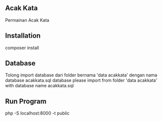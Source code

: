 ## Acak Kata
Permainan Acak Kata

## Installation
composer install

## Database
Tolong import database dari folder bernama 'data acakkata' dengan nama database acakkata.sql
database please import from folder 'data acakkata' with database name acakkata.sql

## Run Program
php -S localhost:8000 -t public
